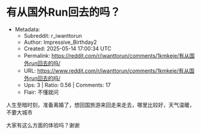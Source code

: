 # 有从国外Run回去的吗？

- Metadata:
  - Subreddit: r_iwanttorun
  - Author: Impressive_Birthday2
  - Created: 2025-05-14 17:00:34 UTC
  - Permalink: https://reddit.com/r/iwanttorun/comments/1kmkeie/有从国外run回去的吗/
  - URL: https://www.reddit.com/r/iwanttorun/comments/1kmkeie/有从国外run回去的吗/
  - Ups: 3 | Ratio: 0.56 | Comments: 17
  - Flair: 不懂就问


人生至暗时刻，准备离婚了，想回国旅游来回走来走去，哪里比较好，天气温暖，不要大城市

大家有这么方面的体验吗？谢谢

